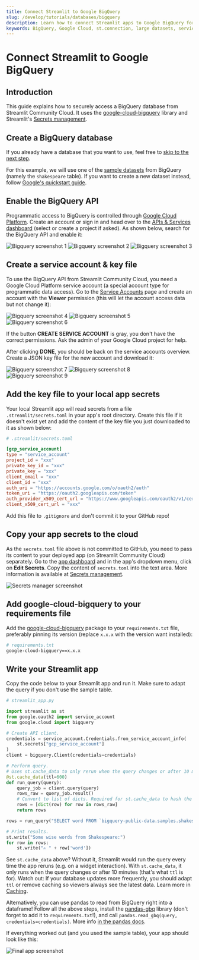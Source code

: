```yaml
---
title: Connect Streamlit to Google BigQuery
slug: /develop/tutorials/databases/bigquery
description: Learn how to connect Streamlit apps to Google BigQuery for querying large datasets using service account authentication and st.connection.
keywords: BigQuery, Google Cloud, st.connection, large datasets, service account, cloud database, data warehouse, secure connections, database tutorial
---
```


# Connect Streamlit to Google BigQuery

## Introduction

This guide explains how to securely access a BigQuery database from Streamlit Community Cloud. It uses the
[google-cloud-bigquery](https://googleapis.dev/python/bigquery/latest/index.html) library and
Streamlit's [Secrets management](/develop/concepts/connections/secrets-management).

## Create a BigQuery database

<Note>

If you already have a database that you want to use, feel free
to [skip to the next step](#enable-the-bigquery-api).

</Note>

For this example, we will use one of the [sample datasets](https://cloud.google.com/bigquery/public-data#sample_tables) from BigQuery (namely the `shakespeare` table). If you want to create a new dataset instead, follow [Google's quickstart guide](https://cloud.google.com/bigquery/docs/quickstarts/quickstart-web-ui).

## Enable the BigQuery API

Programmatic access to BigQuery is controlled through [Google Cloud Platform](https://cloud.google.com). Create an account or sign in and head over to the [APIs & Services dashboard](https://console.cloud.google.com/apis/dashboard) (select or create a project if asked). As shown below, search for the BigQuery API and enable it:

<Flex>
<Image alt="Bigquery screenshot 1" src="/images/databases/big-query-1.png" />
<Image alt="Bigquery screenshot 2" src="/images/databases/big-query-2.png" />
<Image alt="Bigquery screenshot 3" src="/images/databases/big-query-3.png" />
</Flex>

## Create a service account & key file

To use the BigQuery API from Streamlit Community Cloud, you need a Google Cloud Platform service account (a special account type for programmatic data access). Go to the [Service Accounts](https://console.cloud.google.com/iam-admin/serviceaccounts) page and create an account with the **Viewer** permission (this will let the account access data but not change it):

<Flex>
<Image alt="Bigquery screenshot 4" src="/images/databases/big-query-4.png" />
<Image alt="Bigquery screenshot 5" src="/images/databases/big-query-5.png" />
<Image alt="Bigquery screenshot 6" src="/images/databases/big-query-6.png" />
</Flex>

<Note>

If the button **CREATE SERVICE ACCOUNT** is gray, you don't have the correct permissions. Ask the
admin of your Google Cloud project for help.

</Note>

After clicking **DONE**, you should be back on the service accounts overview. Create a JSON key file for the new account and download it:

<Flex>
<Image alt="Bigquery screenshot 7" src="/images/databases/big-query-7.png" />
<Image alt="Bigquery screenshot 8" src="/images/databases/big-query-8.png" />
<Image alt="Bigquery screenshot 9" src="/images/databases/big-query-9.png" />
</Flex>

## Add the key file to your local app secrets

Your local Streamlit app will read secrets from a file `.streamlit/secrets.toml` in your app's root
directory. Create this file if it doesn't exist yet and add the content of the key file you just
downloaded to it as shown below:

```toml
# .streamlit/secrets.toml

[gcp_service_account]
type = "service_account"
project_id = "xxx"
private_key_id = "xxx"
private_key = "xxx"
client_email = "xxx"
client_id = "xxx"
auth_uri = "https://accounts.google.com/o/oauth2/auth"
token_uri = "https://oauth2.googleapis.com/token"
auth_provider_x509_cert_url = "https://www.googleapis.com/oauth2/v1/certs"
client_x509_cert_url = "xxx"
```

<Important>

Add this file to `.gitignore` and don't commit it to your GitHub repo!

</Important>

## Copy your app secrets to the cloud

As the `secrets.toml` file above is not committed to GitHub, you need to pass its content to your deployed app (on Streamlit Community Cloud) separately. Go to the [app dashboard](https://share.streamlit.io/) and in the app's dropdown menu, click on **Edit Secrets**. Copy the content of `secrets.toml` into the text area. More information is available at [Secrets management](/deploy/streamlit-community-cloud/deploy-your-app/secrets-management).

![Secrets manager screenshot](/images/databases/edit-secrets.png)

## Add google-cloud-bigquery to your requirements file

Add the [google-cloud-bigquery](https://googleapis.dev/python/bigquery/latest/index.html) package to your `requirements.txt` file, preferably pinning its version (replace `x.x.x` with the version want installed):

```bash
# requirements.txt
google-cloud-bigquery==x.x.x
```

## Write your Streamlit app

Copy the code below to your Streamlit app and run it. Make sure to adapt the query if you don't use the sample table.

```python
# streamlit_app.py

import streamlit as st
from google.oauth2 import service_account
from google.cloud import bigquery

# Create API client.
credentials = service_account.Credentials.from_service_account_info(
    st.secrets["gcp_service_account"]
)
client = bigquery.Client(credentials=credentials)

# Perform query.
# Uses st.cache_data to only rerun when the query changes or after 10 min.
@st.cache_data(ttl=600)
def run_query(query):
    query_job = client.query(query)
    rows_raw = query_job.result()
    # Convert to list of dicts. Required for st.cache_data to hash the return value.
    rows = [dict(row) for row in rows_raw]
    return rows

rows = run_query("SELECT word FROM `bigquery-public-data.samples.shakespeare` LIMIT 10")

# Print results.
st.write("Some wise words from Shakespeare:")
for row in rows:
    st.write("✍️ " + row['word'])
```

See `st.cache_data` above? Without it, Streamlit would run the query every time the app reruns (e.g. on a widget interaction). With `st.cache_data`, it only runs when the query changes or after 10 minutes (that's what `ttl` is for). Watch out: If your database updates more frequently, you should adapt `ttl` or remove caching so viewers always see the latest data. Learn more in [Caching](/develop/concepts/architecture/caching).

Alternatively, you can use pandas to read from BigQuery right into a dataframe! Follow all the above steps, install the [pandas-gbq](https://pandas-gbq.readthedocs.io/en/latest/index.html) library (don't forget to add it to `requirements.txt`!), and call `pandas.read_gbq(query, credentials=credentials)`. More info [in the pandas docs](https://pandas.pydata.org/docs/reference/api/pandas.read_gbq.html).

If everything worked out (and you used the sample table), your app should look like this:

![Final app screenshot](/images/databases/big-query-10.png)
